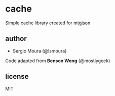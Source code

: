 cache
=====

Simple cache library created for [mtgjson](http://mtgjson.com)

author
-----
* Sergio Moura (@lsmoura)

Code adapted from **Benson Wong** (@mostlygeek)

license
------

MIT